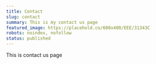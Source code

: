 ```yaml
---
title: Contact
slug: contact
summary: This is my contact us page
featured_image: https://placehold.co/600x400/EEE/31343C
robots: noindex, nofollow
status: published
---
```


This is contact us page